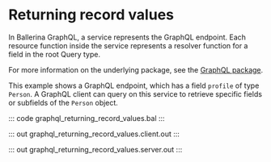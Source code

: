 # Returning record values

In Ballerina GraphQL, a service represents the GraphQL endpoint. Each resource function inside the service represents a resolver function for a field in the root Query type.

For more information on the underlying package, see the [GraphQL package](https://lib.ballerina.io/ballerina/graphql/latest/).

This example shows a GraphQL endpoint, which has a field `profile` of type `Person`. A GraphQL client can query on this service to retrieve specific fields or subfields of the `Person` object.

::: code graphql_returning_record_values.bal :::

::: out graphql_returning_record_values.client.out :::

::: out graphql_returning_record_values.server.out :::